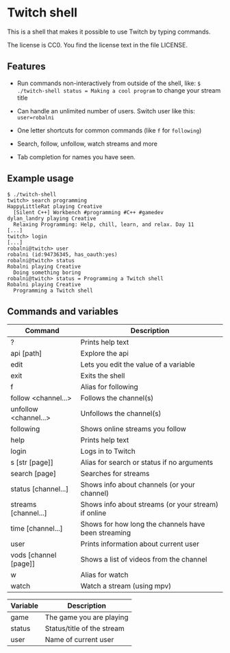 # Twitch shell

This is a shell that makes it possible to use Twitch by typing
commands.

The license is CC0. You find the license text in the file LICENSE.

## Features

* Run commands non-interactively from outside of the shell, like: `$
  ./twitch-shell status = Making a cool program` to change your stream
  title

* Can handle an unlimited number of users. Switch user like this:
  `user=robalni`

* One letter shortcuts for common commands (like `f` for `following`)

* Search, follow, unfollow, watch streams and more

* Tab completion for names you have seen.

## Example usage

```
$ ./twitch-shell
twitch> search programming
HappyLittleRat playing Creative
  [Silent C++] Workbench #programming #C++ #gamedev 
dylan_landry playing Creative
  Relaxing Programming: Help, chill, learn, and relax. Day 11
[...]
twitch> login
[...]
robalni@twitch> user
robalni (id:94736345, has_oauth:yes)
robalni@twitch> status
Robalni playing Creative
  Doing something boring
robalni@twitch> status = Programming a Twitch shell
Robalni playing Creative
  Programming a Twitch shell
```

## Commands and variables

| Command               | Description
| --------------------- | ------------
| ?                     | Prints help text
| api [path]            | Explore the api
| edit <var>            | Lets you edit the value of a variable
| exit                  | Exits the shell
| f                     | Alias for following
| follow <channel...>   | Follows the channel(s)
| unfollow <channel...> | Unfollows the channel(s)
| following             | Shows online streams you follow
| help                  | Prints help text
| login                 | Logs in to Twitch
| s [str [page]]        | Alias for search or status if no arguments
| search <str> [page]   | Searches for streams
| status [channel...]   | Shows info about channels (or your channel)
| streams [channel...]  | Shows info about streams (or your stream) if online
| time [channel...]     | Shows for how long the channels have been streaming
| user                  | Prints information about current user
| vods [channel [page]] | Shows a list of videos from the channel
| w <channel>           | Alias for watch
| watch <channel>       | Watch a stream (using mpv)

| Variable              | Description
|-----------------------|-------------
| game                  | The game you are playing
| status                | Status/title of the stream
| user                  | Name of current user
